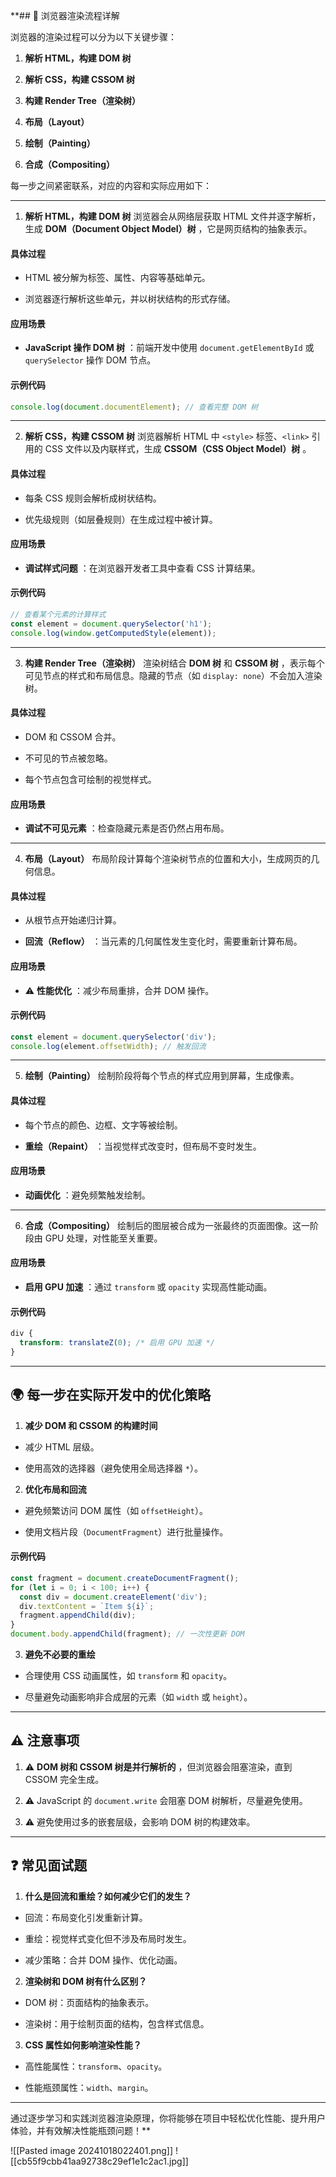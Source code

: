 
**## 🌟 浏览器渲染流程详解 

浏览器的渲染过程可以分为以下关键步骤：
 
1. **解析 HTML，构建 DOM 树**
 
2. **解析 CSS，构建 CSSOM 树**
 
3. **构建 Render Tree（渲染树）**
 
4. **布局（Layout）**
 
5. **绘制（Painting）**
 
6. **合成（Compositing）**

每一步之间紧密联系，对应的内容和实际应用如下：


---

1. **解析 HTML，构建 DOM 树** 浏览器会从网络层获取 HTML 文件并逐字解析，生成 **DOM（Document Object Model）树** ，它是网页结构的抽象表示。
#### 具体过程 

- HTML 被分解为标签、属性、内容等基础单元。

- 浏览器逐行解析这些单元，并以树状结构的形式存储。

#### 应用场景 
 
- **JavaScript 操作 DOM 树** ：前端开发中使用 `document.getElementById` 或 `querySelector` 操作 DOM 节点。

#### 示例代码 


```javascript
console.log(document.documentElement); // 查看完整 DOM 树
```


---

2. **解析 CSS，构建 CSSOM 树** 浏览器解析 HTML 中 `<style>` 标签、`<link>` 引用的 CSS 文件以及内联样式，生成 **CSSOM（CSS Object Model）树** 。
#### 具体过程 

- 每条 CSS 规则会解析成树状结构。

- 优先级规则（如层叠规则）在生成过程中被计算。

#### 应用场景 
 
- **调试样式问题** ：在浏览器开发者工具中查看 CSS 计算结果。

#### 示例代码 


```javascript
// 查看某个元素的计算样式
const element = document.querySelector('h1');
console.log(window.getComputedStyle(element));
```


---

3. **构建 Render Tree（渲染树）** 渲染树结合 **DOM 树**  和 **CSSOM 树** ，表示每个可见节点的样式和布局信息。隐藏的节点（如 `display: none`）不会加入渲染树。
#### 具体过程 

- DOM 和 CSSOM 合并。

- 不可见的节点被忽略。

- 每个节点包含可绘制的视觉样式。

#### 应用场景 
 
- **调试不可见元素** ：检查隐藏元素是否仍然占用布局。


---

4. **布局（Layout）** 
布局阶段计算每个渲染树节点的位置和大小，生成网页的几何信息。

#### 具体过程 

- 从根节点开始递归计算。
 
- **回流（Reflow）** ：当元素的几何属性发生变化时，需要重新计算布局。

#### 应用场景 
 
- ⚠️ **性能优化** ：减少布局重排，合并 DOM 操作。

#### 示例代码 


```javascript
const element = document.querySelector('div');
console.log(element.offsetWidth); // 触发回流
```


---

5. **绘制（Painting）** 
绘制阶段将每个节点的样式应用到屏幕，生成像素。

#### 具体过程 

- 每个节点的颜色、边框、文字等被绘制。
 
- **重绘（Repaint）** ：当视觉样式改变时，但布局不变时发生。

#### 应用场景 
 
- **动画优化** ：避免频繁触发绘制。


---

6. **合成（Compositing）** 
绘制后的图层被合成为一张最终的页面图像。这一阶段由 GPU 处理，对性能至关重要。

#### 应用场景 
 
- **启用 GPU 加速** ：通过 `transform` 或 `opacity` 实现高性能动画。

#### 示例代码 


```css
div {
  transform: translateZ(0); /* 启用 GPU 加速 */
}
```


---


## 🌍 每一步在实际开发中的优化策略 
1. **减少 DOM 和 CSSOM 的构建时间** 
- 减少 HTML 层级。
 
- 使用高效的选择器（避免使用全局选择器 `*`）。
2. **优化布局和回流**  
- 避免频繁访问 DOM 属性（如 `offsetHeight`）。
 
- 使用文档片段（`DocumentFragment`）进行批量操作。

#### 示例代码 


```javascript
const fragment = document.createDocumentFragment();
for (let i = 0; i < 100; i++) {
  const div = document.createElement('div');
  div.textContent = `Item ${i}`;
  fragment.appendChild(div);
}
document.body.appendChild(fragment); // 一次性更新 DOM
```
3. **避免不必要的重绘**  
- 合理使用 CSS 动画属性，如 `transform` 和 `opacity`。
 
- 尽量避免动画影响非合成层的元素（如 `width` 或 `height`）。


---


## ⚠️ 注意事项 
 
1. ⚠️ **DOM 树和 CSSOM 树是并行解析的** ，但浏览器会阻塞渲染，直到 CSSOM 完全生成。
 
2. ⚠️ JavaScript 的 `document.write` 会阻塞 DOM 树解析，尽量避免使用。

3. ⚠️ 避免使用过多的嵌套层级，会影响 DOM 树的构建效率。


---


## ❓ 常见面试题 
 
1. **什么是回流和重绘？如何减少它们的发生？** 
  - 回流：布局变化引发重新计算。

  - 重绘：视觉样式变化但不涉及布局时发生。

  - 减少策略：合并 DOM 操作、优化动画。
 
2. **渲染树和 DOM 树有什么区别？** 
  - DOM 树：页面结构的抽象表示。

  - 渲染树：用于绘制页面的结构，包含样式信息。
 
3. **CSS 属性如何影响渲染性能？**  
  - 高性能属性：`transform`、`opacity`。
 
  - 性能瓶颈属性：`width`、`margin`。


---


通过逐步学习和实践浏览器渲染原理，你将能够在项目中轻松优化性能、提升用户体验，并有效解决性能瓶颈问题！**


![[Pasted image 20241018022401.png]]
![[cb55f9cbb41aa92738c29ef1e1c2ac1.jpg]]